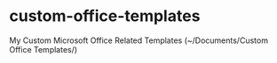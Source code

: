 # custom-office-templates
My Custom Microsoft Office Related Templates (~/Documents/Custom Office Templates/)
